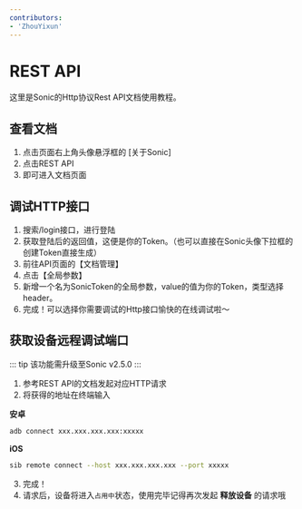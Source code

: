 ```yaml
---
contributors:
- 'ZhouYixun'
---
```


# REST API

这里是Sonic的Http协议Rest API文档使用教程。

## 查看文档

1. 点击页面右上角头像悬浮框的 [关于Sonic]
2. 点击REST API
3. 即可进入文档页面

## 调试HTTP接口
1. 搜索/login接口，进行登陆
2. 获取登陆后的返回值，这便是你的Token。（也可以直接在Sonic头像下拉框的创建Token直接生成）
3. 前往API页面的【文档管理】
4. 点击【全局参数】
5. 新增一个名为SonicToken的全局参数，value的值为你的Token，类型选择header。
6. 完成！可以选择你需要调试的Http接口愉快的在线调试啦～

## 获取设备远程调试端口
::: tip
该功能需升级至Sonic v2.5.0
:::
1. 参考REST API的文档发起对应HTTP请求
2. 将获得的地址在终端输入

**安卓**
```bash
adb connect xxx.xxx.xxx.xxx:xxxxx
```
**iOS**
```bash
sib remote connect --host xxx.xxx.xxx.xxx --port xxxxx
```
3. 完成！
4. 请求后，设备将进入`占用中`状态，使用完毕记得再次发起 **释放设备** 的请求哦
